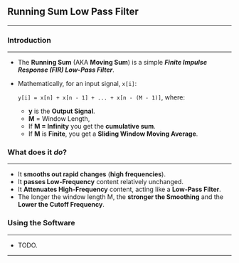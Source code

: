 ## Running Sum Low Pass Filter
---

### Introduction
---
* The __Running Sum__ (AKA __Moving Sum__) is a simple ___Finite Impulse Response (FIR) Low-Pass Filter___.
* Mathematically, for an input signal, `x[i]`:

    `y[i] = x[n] + x[n - 1] + ... + x[n - (M - 1)]`, where:
    * __y__ is the __Output Signal__.
    * __M__ = Window Length,
    * If __M = Infinity__ you get the __cumulative sum__.
    * If __M__ is __Finite__, you get a __Sliding Window Moving Average__.
 
### What does it ___do___?
---
* It __smooths out rapid changes__ (__high frequencies__).
* It __passes Low-Frequency__ content relatively unchanged.
* It __Attenuates High-Frequency__ content, acting like a __Low-Pass Filter__.
* The longer the window length M, the __stronger the Smoothing__ and the __Lower the Cutoff Frequency__.

### Using the Software
---
* TODO.
---


